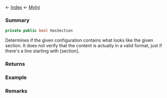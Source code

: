 ← [Index](Api-Index) ← [MyIni](VRage.Game.ModAPI.Ingame.Utilities.MyIni)

### Summary

```csharp
private public bool HasSection
```

Determines if the given configuration contains what looks like the given section. It does not verify that the content is actually in a valid format, just if there's a line starting with [section].

### Returns



### Example

### Remarks

